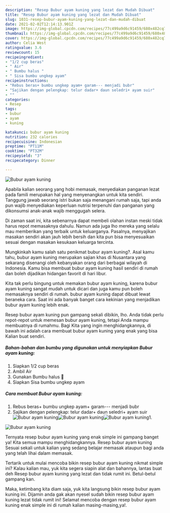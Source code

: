 ```yaml
---
description: "Resep Bubur ayam kuning yang lezat dan Mudah Dibuat"
title: "Resep Bubur ayam kuning yang lezat dan Mudah Dibuat"
slug: 1031-resep-bubur-ayam-kuning-yang-lezat-dan-mudah-dibuat
date: 2021-02-02T12:14:13.901Z
image: https://img-global.cpcdn.com/recipes/77c499a9d6c91459/680x482cq70/bubur-ayam-kuning-foto-resep-utama.jpg
thumbnail: https://img-global.cpcdn.com/recipes/77c499a9d6c91459/680x482cq70/bubur-ayam-kuning-foto-resep-utama.jpg
cover: https://img-global.cpcdn.com/recipes/77c499a9d6c91459/680x482cq70/bubur-ayam-kuning-foto-resep-utama.jpg
author: Celia West
ratingvalue: 3.6
reviewcount: 15
recipeingredient:
- "1/2 cup beras"
- " Air"
- " Bumbu halus "
- " Sisa bumbu ungkep ayam"
recipeinstructions:
- "Rebus beras+ bumbu ungkep ayam+ garam--- menjadi bubr"
- "Sajikan dengan pelengkap: telur dadar+ daun seledri+ ayam suir"
- ""
categories:
- Resep
tags:
- bubur
- ayam
- kuning

katakunci: bubur ayam kuning 
nutrition: 232 calories
recipecuisine: Indonesian
preptime: "PT11M"
cooktime: "PT32M"
recipeyield: "3"
recipecategory: Dinner

---
```



![Bubur ayam kuning](https://img-global.cpcdn.com/recipes/77c499a9d6c91459/680x482cq70/bubur-ayam-kuning-foto-resep-utama.jpg)

Apabila kalian seorang yang hobi memasak, menyediakan panganan lezat pada famili merupakan hal yang menyenangkan untuk kita sendiri. Tanggung jawab seorang istri bukan saja menangani rumah saja, tapi anda pun wajib menyediakan keperluan nutrisi terpenuhi dan panganan yang dikonsumsi anak-anak wajib menggugah selera.

Di zaman  saat ini, kita sebenarnya dapat membeli olahan instan meski tidak harus repot memasaknya dahulu. Namun ada juga lho mereka yang selalu mau memberikan yang terbaik untuk keluarganya. Pasalnya, menyajikan masakan sendiri akan jauh lebih bersih dan kita pun bisa menyesuaikan sesuai dengan masakan kesukaan keluarga tercinta. 



Mungkinkah kamu salah satu penikmat bubur ayam kuning?. Asal kamu tahu, bubur ayam kuning merupakan sajian khas di Nusantara yang sekarang disenangi oleh kebanyakan orang dari berbagai wilayah di Indonesia. Kamu bisa membuat bubur ayam kuning hasil sendiri di rumah dan boleh dijadikan hidangan favorit di hari libur.

Kita tak perlu bingung untuk memakan bubur ayam kuning, karena bubur ayam kuning sangat mudah untuk dicari dan juga kamu pun boleh memasaknya sendiri di rumah. bubur ayam kuning dapat dibuat lewat beraneka cara. Saat ini ada banyak banget cara kekinian yang menjadikan bubur ayam kuning lebih enak.

Resep bubur ayam kuning pun gampang sekali dibikin, lho. Anda tidak perlu repot-repot untuk memesan bubur ayam kuning, tetapi Anda mampu membuatnya di rumahmu. Bagi Kita yang ingin menghidangkannya, di bawah ini adalah cara membuat bubur ayam kuning yang enak yang bisa Kalian buat sendiri.

<!--inarticleads1-->

##### Bahan-bahan dan bumbu yang digunakan untuk menyiapkan Bubur ayam kuning:

1. Siapkan 1/2 cup beras
1. Ambil  Air
1. Gunakan  Bumbu halus 🌿
1. Siapkan  Sisa bumbu ungkep ayam




<!--inarticleads2-->

##### Cara membuat Bubur ayam kuning:

1. Rebus beras+ bumbu ungkep ayam+ garam--- menjadi bubr
1. Sajikan dengan pelengkap: telur dadar+ daun seledri+ ayam suir
<img src="https://img-global.cpcdn.com/steps/1214955fbde9b6dc/160x128cq70/bubur-ayam-kuning-langkah-memasak-2-foto.jpg" alt="Bubur ayam kuning"><img src="https://img-global.cpcdn.com/steps/3ec2368e439c9b27/160x128cq70/bubur-ayam-kuning-langkah-memasak-2-foto.jpg" alt="Bubur ayam kuning"><img src="https://img-global.cpcdn.com/steps/d93f1090a79ebc42/160x128cq70/bubur-ayam-kuning-langkah-memasak-2-foto.jpg" alt="Bubur ayam kuning">1. 
<img src="https://img-global.cpcdn.com/steps/eabf510222c31118/160x128cq70/bubur-ayam-kuning-langkah-memasak-3-foto.jpg" alt="Bubur ayam kuning">



Ternyata resep bubur ayam kuning yang enak simple ini gampang banget ya! Kita semua mampu menghidangkannya. Resep bubur ayam kuning Sesuai sekali untuk kalian yang sedang belajar memasak ataupun bagi anda yang telah lihai dalam memasak.

Tertarik untuk mulai mencoba bikin resep bubur ayam kuning nikmat simple ini? Kalau kalian mau, yuk kita segera siapin alat dan bahannya, lantas buat deh Resep bubur ayam kuning yang lezat dan tidak rumit ini. Betul-betul gampang kan. 

Maka, ketimbang kita diam saja, yuk kita langsung bikin resep bubur ayam kuning ini. Dijamin anda gak akan nyesel sudah bikin resep bubur ayam kuning lezat tidak rumit ini! Selamat mencoba dengan resep bubur ayam kuning enak simple ini di rumah kalian masing-masing,ya!.

